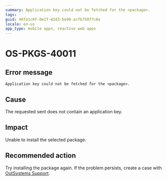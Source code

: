 ```yaml
---
summary: Application key could not be fetched for the <package>.
tags:
guid: 46fe1c0f-0e2f-42d3-be90-acfb750f7c8e
locale: en-us
app_type: mobile apps, reactive web apps
---
```


# OS-PKGS-40011

## Error message

`Application key could not be fetched for the <package>.`

## Cause

The requested sent does not contain an application key.

## Impact

Unable to install the selected package.

## Recommended action

Try installing the package again.
If the problem persists, create a case with [OutSystems Support](https://www.outsystems.com/support/portal/open-support-case?ErrorCode=OS-PKGS-40011).

